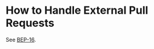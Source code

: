<!---
Copyright BigchainDB GmbH and BigchainDB contributors
SPDX-License-Identifier: (Apache-2.0 AND CC-BY-4.0)
Code is Apache-2.0 and docs are CC-BY-4.0
--->

# How to Handle External Pull Requests

See [BEP-16](https://github.com/bigchaindb/BEPs/tree/master/16).
